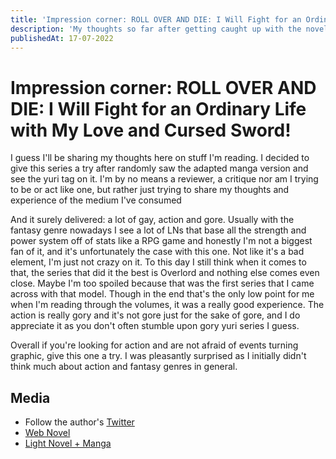 ```yaml
---
title: 'Impression corner: ROLL OVER AND DIE: I Will Fight for an Ordinary Life with My Love and Cursed Sword!'
description: 'My thoughts so far after getting caught up with the novels'
publishedAt: 17-07-2022
---
```


# Impression corner: ROLL OVER AND DIE: I Will Fight for an Ordinary Life with My Love and Cursed Sword!
I guess I'll be sharing my thoughts here on stuff I'm reading. I decided to
give this series a try after randomly saw the adapted manga version and see the
yuri tag on it. I'm by no means a reviewer, a critique nor am I trying to be or
act like one, but rather just trying to share my thoughts and experience of the
medium I've consumed

And it surely delivered: a lot of gay, action and gore. Usually with the
fantasy genre nowadays I see a lot of LNs that base all the strength and power
system off of stats like a RPG game and honestly I'm not a biggest fan of it,
and it's unfortunately the case with this one. Not like it's a bad element, I'm
just not crazy on it. To this day I still think when it comes to that, the
series that did it the best is Overlord and nothing else comes even close.
Maybe I'm too spoiled because that was the first series that I came across with
that model. Though in the end that's the only low point for me when I'm reading
through the volumes, it was a really good experience. The action is really gory
and it's not gore just for the sake of gore, and I do appreciate it as you
don't often stumble upon gory yuri series I guess.

Overall if you're looking for action and are not afraid of events turning
graphic, give this one a try. I was pleasantly surprised as I initially didn't
think much about action and fantasy genres in general.

## Media
- Follow the author's [Twitter](https://twitter.com/kiki_lily17)
- [Web Novel](https://mypage.syosetu.com/1011435/)
- [Light Novel + Manga](https://gcnovels.jp/omaegotokiga/)
